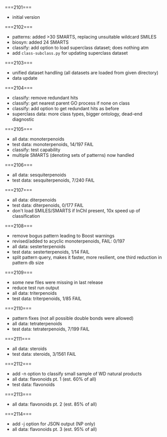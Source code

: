 ===2101===
* initial version

===2102===
* patterns: added >30 SMARTS, replacing unsuitable wildcard SMILES
* biosyn: added 24 SMARTS
* classify: add option to load superclass dataset; does nothing atm
* add `class-subclass.py` for updating superclass dataset

===2103===
* unified dataset handling (all datasets are loaded from given directory)
* data update

===2104===
* classify: remove redundant hits
* classify: get nearest parent GO process if none on class
* classify: add option to get redundant hits as before
* superclass data: more class types, bigger ontology, dead-end diagnostic

===2105===
* all data: monoterpenoids
* test data: monoterpenoids, 14/197 FAIL
* classify: test capability
* multiple SMARTS (denoting sets of patterns) now handled

===2106===
* all data: sesquiterpenoids
* test data: sesquiterpenoids, 7/240 FAIL

===2107===
* all data: diterpenoids
* test data: diterpenoids, 0/177 FAIL
* don't load SMILES/SMARTS if InChI present, 10x speed up of classification

===2108===
* remove bogus pattern leading to Boost warnings
* revised/added to acyclic monoterpenoids, FAIL: 0/197
* all data: sesterterpenoids
* test data: sesterterpenoids, 1/14 FAIL
* split pattern query, makes it faster, more resilient, one third reduction in pattern db size

===2109===
* some new files were missing in last release
* reduce test run output
* all data: triterpenoids
* test data: triterpenoids, 1/85 FAIL

===2110===
* pattern fixes (not all possible double bonds were allowed)
* all data: tetraterpenoids
* test data: tetraterpenoids, 7/199 FAIL

===2111===
* all data: steroids
* test data: steroids, 3/1561 FAIL

===2112===
* add -n option to classify small sample of WD natural products
* all data: flavonoids pt. 1 (est. 60% of all)
* test data: flavonoids

===2113===
* all data: flavonoids pt. 2 (est. 85% of all)

===2114===
* add -j option for JSON output (NP only)
* all data: flavonoids pt. 3 (est. 95% of all)



